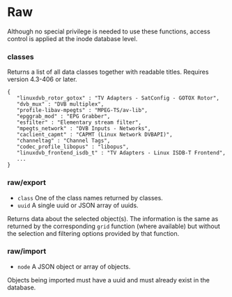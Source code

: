 # Raw

Although no special privilege is needed to use these functions, access control is applied at the inode database level.

### classes

Returns a list of all data classes together with readable titles. Requires version 4.3-406 or later.

```
{
   "linuxdvb_rotor_gotox" : "TV Adapters - SatConfig - GOTOX Rotor",
   "dvb_mux" : "DVB multiplex",
   "profile-libav-mpegts" : "MPEG-TS/av-lib",
   "epggrab_mod" : "EPG Grabber",
   "esfilter" : "Elementary stream filter",
   "mpegts_network" : "DVB Inputs - Networks",
   "caclient_capmt" : "CAPMT (Linux Network DVBAPI)",
   "channeltag" : "Channel Tags",
   "codec_profile_libopus" : "libopus",
   "linuxdvb_frontend_isdb_t" : "TV Adapters - Linux ISDB-T Frontend",
   ...
}
```

### raw/export

* `class` One of the class names returned by classes.
* `uuid` A single uuid or JSON array of uuids.

Returns data about the selected object(s). The information is the same as returned by the corresponding `grid` function (where available) but without the selection and filtering options provided by that function.

### raw/import

* `node` A JSON object or array of objects.

Objects being imported must have a uuid and must already exist in the database.
